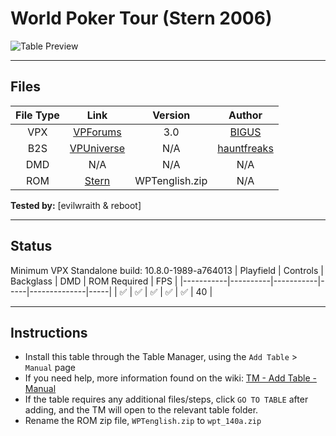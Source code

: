 ﻿# World Poker Tour (Stern 2006)

![Table Preview](../../images/vpx-wpt.jpg)

---

## Files
| File Type | Link | Version | Author |
|:---------:|:----:|:-------:|:------:|
| VPX | [VPForums](https://www.vpforums.org/index.php?app=downloads&showfile=16725) | 3.0 | [BIGUS](https://www.vpforums.org/index.php?showuser=107629) |
| B2S | [VPUniverse](https://vpuniverse.com/files/file/13756-world-poker-tour-stern-2006-alt-b2s-with-full-dmd/) | N/A | [hauntfreaks](https://vpuniverse.com/profile/5216-hauntfreaks/) |
| DMD | N/A | N/A | N/A |
| ROM | [Stern](https://sternpinball.com/game/world-poker-tour/) | WPTenglish.zip | N/A |

**Tested by:** [evilwraith & reboot]

---

## Status 
Minimum VPX Standalone build: 10.8.0-1989-a764013
| Playfield | Controls | Backglass | DMD | ROM Required | FPS | 
|-----------|----------|-----------|-----|--------------|-----|
| :white_check_mark: | :white_check_mark: | :white_check_mark: | :white_check_mark: | :white_check_mark: | 40 |

---

## Instructions

- Install this table through the Table Manager, using the `Add Table` > `Manual` page
- If you need help, more information found on the wiki: [TM - Add Table - Manual](https://github.com/LegendsUnchained/vpx-standalone-alp4k/wiki/%5B04%5D-%F0%9F%A7%A1-TM-%E2%80%90-Other-Features#add-table---manual)
- If the table requires any additional files/steps, click `GO TO TABLE` after adding, and the TM will open to the relevant table folder.
- Rename the ROM zip file, `WPTenglish.zip` to `wpt_140a.zip`


